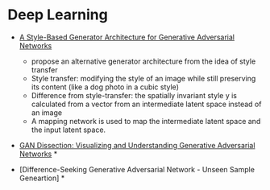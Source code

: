 # Deep Learning

* [A Style-Based Generator Architecture for Generative Adversarial Networks](https://arxiv.org/pdf/1812.04948.pdf)
    * propose an alternative generator architecture from the idea of style transfer 
    * Style transfer: modifying the style of an image while still preserving its content (like a dog photo in a cubic style)
    * Difference from style-transfer: the spatially invariant style y is calculated from a vector from an intermediate latent space instead of an image
    * A mapping network is used to map the intermediate latent space and the input latent space.


 * [GAN Dissection: Visualizing and Understanding Generative Adversarial Networks](https://arxiv.org/abs/1811.10597)
    * 


* [Difference-Seeking Generative Adversarial Network - Unseen Sample Geneartion]
    * 